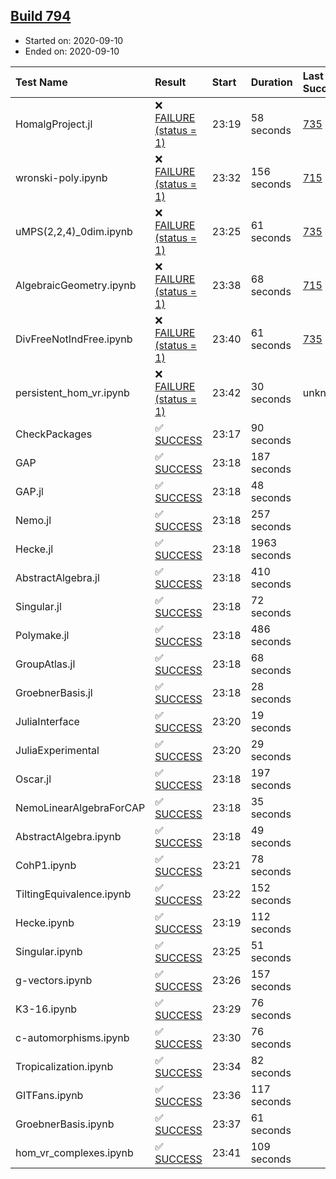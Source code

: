 ## [Build 794](https://oscarci.mathematik.uni-kl.de/job/oscar-stable/794/)

* Started on: 2020-09-10
* Ended on: 2020-09-10

| Test Name    | Result | Start | Duration | Last Success | First Failure |
|:-------------|:-------|:------|:---------|:-------------|:--------------|
| HomalgProject.jl | ❌ [FAILURE (status = 1)](https://oscarci.mathematik.uni-kl.de/job/oscar-stable/794/artifact/logs/build-794/HomalgProject.jl.log) | 23:19 | 58 seconds | [735](https://oscarci.mathematik.uni-kl.de/job/oscar-stable/735/) | [736](https://oscarci.mathematik.uni-kl.de/job/oscar-stable/736/) |
| wronski-poly.ipynb | ❌ [FAILURE (status = 1)](https://oscarci.mathematik.uni-kl.de/job/oscar-stable/794/artifact/logs/build-794/wronski-poly.ipynb.log) | 23:32 | 156 seconds | [715](https://oscarci.mathematik.uni-kl.de/job/oscar-stable/715/) | [716](https://oscarci.mathematik.uni-kl.de/job/oscar-stable/716/) |
| uMPS(2,2,4)_0dim.ipynb | ❌ [FAILURE (status = 1)](https://oscarci.mathematik.uni-kl.de/job/oscar-stable/794/artifact/logs/build-794/uMPS-2-2-4-_0dim.ipynb.log) | 23:25 | 61 seconds | [735](https://oscarci.mathematik.uni-kl.de/job/oscar-stable/735/) | [736](https://oscarci.mathematik.uni-kl.de/job/oscar-stable/736/) |
| AlgebraicGeometry.ipynb | ❌ [FAILURE (status = 1)](https://oscarci.mathematik.uni-kl.de/job/oscar-stable/794/artifact/logs/build-794/AlgebraicGeometry.ipynb.log) | 23:38 | 68 seconds | [715](https://oscarci.mathematik.uni-kl.de/job/oscar-stable/715/) | [716](https://oscarci.mathematik.uni-kl.de/job/oscar-stable/716/) |
| DivFreeNotIndFree.ipynb | ❌ [FAILURE (status = 1)](https://oscarci.mathematik.uni-kl.de/job/oscar-stable/794/artifact/logs/build-794/DivFreeNotIndFree.ipynb.log) | 23:40 | 61 seconds | [735](https://oscarci.mathematik.uni-kl.de/job/oscar-stable/735/) | [736](https://oscarci.mathematik.uni-kl.de/job/oscar-stable/736/) |
| persistent_hom_vr.ipynb | ❌ [FAILURE (status = 1)](https://oscarci.mathematik.uni-kl.de/job/oscar-stable/794/artifact/logs/build-794/persistent_hom_vr.ipynb.log) | 23:42 | 30 seconds | unknown | unknown |
| CheckPackages | ✅ [SUCCESS](https://oscarci.mathematik.uni-kl.de/job/oscar-stable/794/artifact/logs/build-794/CheckPackages.log) | 23:17 | 90 seconds |  |  |
| GAP | ✅ [SUCCESS](https://oscarci.mathematik.uni-kl.de/job/oscar-stable/794/artifact/logs/build-794/GAP.log) | 23:18 | 187 seconds |  |  |
| GAP.jl | ✅ [SUCCESS](https://oscarci.mathematik.uni-kl.de/job/oscar-stable/794/artifact/logs/build-794/GAP.jl.log) | 23:18 | 48 seconds |  |  |
| Nemo.jl | ✅ [SUCCESS](https://oscarci.mathematik.uni-kl.de/job/oscar-stable/794/artifact/logs/build-794/Nemo.jl.log) | 23:18 | 257 seconds |  |  |
| Hecke.jl | ✅ [SUCCESS](https://oscarci.mathematik.uni-kl.de/job/oscar-stable/794/artifact/logs/build-794/Hecke.jl.log) | 23:18 | 1963 seconds |  |  |
| AbstractAlgebra.jl | ✅ [SUCCESS](https://oscarci.mathematik.uni-kl.de/job/oscar-stable/794/artifact/logs/build-794/AbstractAlgebra.jl.log) | 23:18 | 410 seconds |  |  |
| Singular.jl | ✅ [SUCCESS](https://oscarci.mathematik.uni-kl.de/job/oscar-stable/794/artifact/logs/build-794/Singular.jl.log) | 23:18 | 72 seconds |  |  |
| Polymake.jl | ✅ [SUCCESS](https://oscarci.mathematik.uni-kl.de/job/oscar-stable/794/artifact/logs/build-794/Polymake.jl.log) | 23:18 | 486 seconds |  |  |
| GroupAtlas.jl | ✅ [SUCCESS](https://oscarci.mathematik.uni-kl.de/job/oscar-stable/794/artifact/logs/build-794/GroupAtlas.jl.log) | 23:18 | 68 seconds |  |  |
| GroebnerBasis.jl | ✅ [SUCCESS](https://oscarci.mathematik.uni-kl.de/job/oscar-stable/794/artifact/logs/build-794/GroebnerBasis.jl.log) | 23:18 | 28 seconds |  |  |
| JuliaInterface | ✅ [SUCCESS](https://oscarci.mathematik.uni-kl.de/job/oscar-stable/794/artifact/logs/build-794/JuliaInterface.log) | 23:20 | 19 seconds |  |  |
| JuliaExperimental | ✅ [SUCCESS](https://oscarci.mathematik.uni-kl.de/job/oscar-stable/794/artifact/logs/build-794/JuliaExperimental.log) | 23:20 | 29 seconds |  |  |
| Oscar.jl | ✅ [SUCCESS](https://oscarci.mathematik.uni-kl.de/job/oscar-stable/794/artifact/logs/build-794/Oscar.jl.log) | 23:18 | 197 seconds |  |  |
| NemoLinearAlgebraForCAP | ✅ [SUCCESS](https://oscarci.mathematik.uni-kl.de/job/oscar-stable/794/artifact/logs/build-794/NemoLinearAlgebraForCAP.log) | 23:18 | 35 seconds |  |  |
| AbstractAlgebra.ipynb | ✅ [SUCCESS](https://oscarci.mathematik.uni-kl.de/job/oscar-stable/794/artifact/logs/build-794/AbstractAlgebra.ipynb.log) | 23:18 | 49 seconds |  |  |
| CohP1.ipynb | ✅ [SUCCESS](https://oscarci.mathematik.uni-kl.de/job/oscar-stable/794/artifact/logs/build-794/CohP1.ipynb.log) | 23:21 | 78 seconds |  |  |
| TiltingEquivalence.ipynb | ✅ [SUCCESS](https://oscarci.mathematik.uni-kl.de/job/oscar-stable/794/artifact/logs/build-794/TiltingEquivalence.ipynb.log) | 23:22 | 152 seconds |  |  |
| Hecke.ipynb | ✅ [SUCCESS](https://oscarci.mathematik.uni-kl.de/job/oscar-stable/794/artifact/logs/build-794/Hecke.ipynb.log) | 23:19 | 112 seconds |  |  |
| Singular.ipynb | ✅ [SUCCESS](https://oscarci.mathematik.uni-kl.de/job/oscar-stable/794/artifact/logs/build-794/Singular.ipynb.log) | 23:25 | 51 seconds |  |  |
| g-vectors.ipynb | ✅ [SUCCESS](https://oscarci.mathematik.uni-kl.de/job/oscar-stable/794/artifact/logs/build-794/g-vectors.ipynb.log) | 23:26 | 157 seconds |  |  |
| K3-16.ipynb | ✅ [SUCCESS](https://oscarci.mathematik.uni-kl.de/job/oscar-stable/794/artifact/logs/build-794/K3-16.ipynb.log) | 23:29 | 76 seconds |  |  |
| c-automorphisms.ipynb | ✅ [SUCCESS](https://oscarci.mathematik.uni-kl.de/job/oscar-stable/794/artifact/logs/build-794/c-automorphisms.ipynb.log) | 23:30 | 76 seconds |  |  |
| Tropicalization.ipynb | ✅ [SUCCESS](https://oscarci.mathematik.uni-kl.de/job/oscar-stable/794/artifact/logs/build-794/Tropicalization.ipynb.log) | 23:34 | 82 seconds |  |  |
| GITFans.ipynb | ✅ [SUCCESS](https://oscarci.mathematik.uni-kl.de/job/oscar-stable/794/artifact/logs/build-794/GITFans.ipynb.log) | 23:36 | 117 seconds |  |  |
| GroebnerBasis.ipynb | ✅ [SUCCESS](https://oscarci.mathematik.uni-kl.de/job/oscar-stable/794/artifact/logs/build-794/GroebnerBasis.ipynb.log) | 23:37 | 61 seconds |  |  |
| hom_vr_complexes.ipynb | ✅ [SUCCESS](https://oscarci.mathematik.uni-kl.de/job/oscar-stable/794/artifact/logs/build-794/hom_vr_complexes.ipynb.log) | 23:41 | 109 seconds |  |  |
